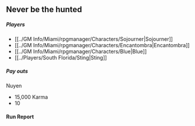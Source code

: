 ## Never be the hunted

##### Players
- [[../GM Info/Miami/rpgmanager/Characters/Sojourner|Sojourner]]
- [[../GM Info/Miami/rpgmanager/Characters/Encantombra|Encantombra]]
- [[../GM Info/Miami/rpgmanager/Characters/Blue|Blue]]
- [[../Players/South Florida/Sting|Sting]]

##### Pay outs
Nuyen
- 15,000
Karma
- 10

#### Run Report